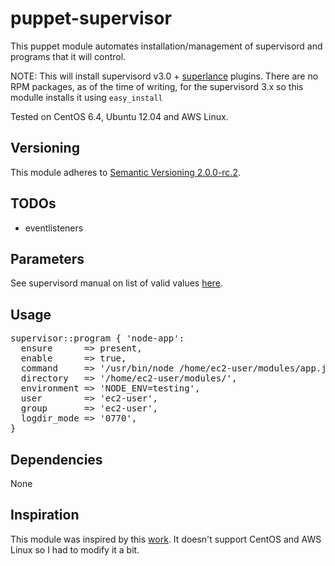 # puppet-supervisor

This puppet module automates installation/management of supervisord and programs that it will control.

NOTE: This will install supervisord v3.0 + [superlance](https://github.com/Supervisor/superlance/blob/master/docs/index.rst) plugins. There are no RPM packages, as of the time of writing, for the supervisord 3.x so this modulle installs it using `easy_install`

Tested on CentOS 6.4, Ubuntu 12.04 and AWS Linux.

## Versioning

This module adheres to [Semantic Versioning 2.0.0-rc.2](http://semver.org/).

## TODOs
  * eventlisteners

## Parameters

See supervisord manual on list of valid values [here](http://supervisord.org/configuration.html#program-x-section-settings).

## Usage
<pre>
supervisor::program { 'node-app':
  ensure      => present,
  enable      => true,
  command     => '/usr/bin/node /home/ec2-user/modules/app.js',
  directory   => '/home/ec2-user/modules/',
  environment => 'NODE_ENV=testing',
  user        => 'ec2-user',
  group       => 'ec2-user',
  logdir_mode => '0770',
}
</pre>
## Dependencies

None

## Inspiration

This module was inspired by this [work](https://github.com/plathrop/puppet-module-supervisor). It doesn't support CentOS and AWS Linux so I had to modify it a bit.

